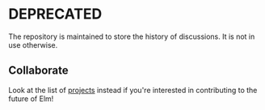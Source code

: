 # DEPRECATED

The repository is maintained to store the history of discussions. It is not in use otherwise.

## Collaborate

Look at the list of [projects](https://github.com/elm-lang/projects) instead if
you're interested in contributing to the future of Elm!
